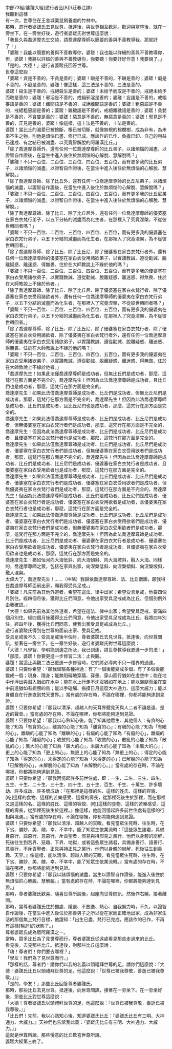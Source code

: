 中部73經/婆蹉大經(遊行者品[8])(莊春江譯)  
我聽到這樣：  
有一次，世尊住在王舍城栗鼠飼養處的竹林中。  
那時，遊行者婆蹉氏去見世尊。抵達後，與世尊相互歡迎。歡迎與寒暄後，就在一旁坐下。在一旁坐好後，遊行者婆蹉氏對世尊這麼說：  
「我長久與喬達摩先生交談，請喬達摩尊師以簡要的善與不善教導我，那就好了！」  
「婆蹉！我能以簡要的善與不善教導你，婆蹉！我也能以詳細的善與不善教導你，但，婆蹉！我將以詳細的善與不善教導你，你要聽！你要好好作意！我要說了。」  
「是的，大德！」遊行者婆蹉氏回答世尊。  
世尊這麼說：  
「婆蹉！貪是不善的，不貪是善的；婆蹉！瞋是不善的，不瞋是善的；婆蹉！癡是不善的，不癡是善的，婆蹉！像這樣，這三法是不善的，三法是善的。  
婆蹉！殺生是不善的，戒絕殺生是善的；婆蹉！未給予而取是不善的，戒絕未給予而取是善的；婆蹉！邪淫是不善的，戒絕邪淫是善的；婆蹉！妄語是不善的，戒絕妄語是善的；婆蹉！離間語是不善的，戒絕離間語是善的；婆蹉！粗惡語是不善的，戒絕粗惡語是善的；婆蹉！雜穢語是不善的，戒絕雜穢語是善的；婆蹉！貪婪是不善的，不貪婪是善的；婆蹉！惡意是不善的，無惡意是善的；婆蹉！邪見是不善的，正見是善的，婆蹉！像這樣，這十法是不善的，十法是善的。  
婆蹉！當比丘的渴愛已被捨斷，根已被切斷，就像無根的棕櫚樹，成為非有，為未來不生之物，則他是煩惱已盡、修行已成、應該作的已作、負擔已卸、自己的利益已達成、有之結已被滅盡、以究竟智解脫的阿羅漢比丘。」  
「除了喬達摩尊師外，還有任何一位喬達摩尊師的比丘弟子，以諸煩惱的滅盡，以證智自作證後，在當生中進入後住於無煩惱的心解脫、慧解脫嗎？」  
「婆蹉！不只一百位、二百位、三百位、四百位、五百位，而有更多我的比丘弟子，以諸煩惱的滅盡，以證智自作證後，在當生中進入後住於無煩惱的心解脫、慧解脫。」  
「除了喬達摩尊師、除了比丘外，還有任何一位喬達摩尊師的比丘尼弟子，以諸煩惱的滅盡，以證智自作證後，在當生中進入後住於無煩惱的心解脫、慧解脫嗎？」  
「婆蹉！不只一百位、二百位、三百位、四百位、五百位，而有更多我的比丘尼弟子，以諸煩惱的滅盡，以證智自作證後，在當生中進入後住於無煩惱的心解脫、慧解脫。」  
「除了喬達摩尊師、除了比丘、除了比丘尼外，還有任何一位喬達摩尊師的優婆塞在家白衣梵行弟子，以五下分結的滅盡而為化生者，在那裡入了究竟涅槃，不從彼世轉回者嗎？」  
「婆蹉！不只一百位、二百位、三百位、四百位、五百位，而有更多我的優婆塞在家白衣梵行弟子，以五下分結的滅盡而為化生者，在那裡入了究竟涅槃，為不從彼世轉回者。」  
「除了喬達摩尊師、除了比丘、除了比丘尼、除了優婆塞在家白衣梵行者外，還有任何一位喬達摩尊師的優婆塞在家白衣受用諸欲弟子，以實踐教誡、遵從勸誡、脫離疑惑、離迷惑、得無畏、住於在大師教說上不緣於他的嗎？」  
「婆蹉！不只一百位、二百位、三百位、四百位、五百位，而有更多我的優婆塞在家白衣受用諸欲弟子，以實踐教誡、遵從勸誡、脫離疑惑、離迷惑、得無畏、住於在大師教說上不緣於他者。」  
「除了喬達摩尊師、除了比丘、除了比丘尼、除了優婆塞在家白衣梵行者、除了優婆塞在家白衣受用諸欲者外，還有任何一位喬達摩尊師的優婆夷在家白衣梵行弟子，以五下分結的滅盡而為化生者，在那裡入了究竟涅槃，不從彼世轉回者嗎？」  
「婆蹉！不只一百位、二百位、三百位、四百位、五百位，而有更多我的優婆夷在家白衣梵行弟子，以五下分結的滅盡而為化生者，在那裡入了究竟涅槃，為不從彼世轉回者。」  
「除了喬達摩尊師、除了比丘、除了比丘尼、除了優婆塞在家白衣梵行者、除了優婆塞在家白衣受用諸欲者、除了優婆夷在家白衣梵行者外，還有任何一位喬達摩尊師的優婆夷在家白衣受用諸欲弟子，以實踐教誡、遵從勸誡、脫離疑惑、離迷惑、得無畏、住於在大師教說上不緣於他的嗎？」  
「婆蹉！不只一百位、二百位、三百位、四百位、五百位，而有更多我的優婆夷在家白衣受用諸欲弟子，以實踐教誡、遵從勸誡、脫離疑惑、離迷惑、得無畏、住於在大師教說上不緣於他者。」  
「喬達摩先生！如果此法僅喬達摩尊師是成功者，但無比丘們是成功者，那麼，這梵行在那方面是不完全的，喬達摩先生！但因為此法喬達摩尊師是成功者，且比丘們也是成功者，那麼，這梵行在那方面是完全的。  
喬達摩先生！如果此法僅喬達摩尊師是成功者、比丘們是成功者，但無比丘尼們是成功者，那麼，這梵行在那方面是不完全的，喬達摩先生！但因為此法喬達摩尊師是成功者、比丘們是成功者，且比丘尼們也是成功者，那麼，這梵行在那方面是完全的。  
喬達摩先生！如果此法僅喬達摩尊師是成功者、比丘們是成功者、比丘尼們是成功者，但無優婆塞在家白衣梵行者們是成功者，那麼，這梵行在那方面是不完全的，喬達摩先生！但因為此法喬達摩尊師是成功者、比丘們是成功者、比丘尼們是成功者，且優婆塞在家白衣梵行者也是成功者，那麼，這梵行在那方面是完全的。  
喬達摩先生！如果此法僅喬達摩尊師是成功者、比丘們是成功者、比丘尼們是成功者、優婆塞在家白衣梵行者們是成功者，但無優婆塞在家白衣受用欲者們是成功者，那麼，這梵行在那方面是不完全的，喬達摩先生！但因為此法喬達摩尊師是成功者、比丘們是成功者、比丘尼們是成功者、優婆塞在家白衣梵行者是成功者，且優婆塞在家白衣受用欲者也是成功者，那麼，這梵行在那方面是完全的。  
喬達摩先生！如果此法僅喬達摩尊師是成功者、比丘們是成功者、比丘尼們是成功者、優婆塞在家白衣梵行者們是成功者、優婆塞在家白衣受用欲者們是成功者，但無優婆夷在家白衣梵行者們是成功者，那麼，這梵行在那方面是不完全的，喬達摩先生！但因為此法喬達摩尊師是成功者、比丘們是成功者、比丘尼們是成功者、優婆塞在家白衣梵行者是成功者、優婆塞在家白衣受用欲者是成功者，且優婆夷在家白衣梵行者也是成功者，那麼，這梵行在那方面是完全的。  
喬達摩先生！如果此法僅喬達摩尊師是成功者、比丘們是成功者、比丘尼們是成功者、優婆塞在家白衣梵行者們是成功者、優婆塞在家白衣受用欲者們是成功者、優婆夷在家白衣梵行者們是成功者，但無優婆夷在家白衣受用欲者們是成功者，那麼，這梵行在那方面是不完全的，喬達摩先生！但因為此法喬達摩尊師是成功者、比丘們是成功者、比丘尼們是成功者、優婆塞在家白衣梵行者是成功者、優婆塞在家白衣受用欲者是成功者、優婆夷在家白衣梵行者是成功者，且優婆夷在家白衣受用欲者也是成功者，那麼，這梵行在那方面是完全的。  
喬達摩先生！猶如恒河向大海低斜、向大海傾斜、向大海坡斜，融入大海。同樣的，喬達摩尊師之眾，包括在家與出家，向涅槃低斜、向涅槃傾斜、向涅槃坡斜，融入涅槃。  
太偉大了，喬達摩先生！……（中略）我歸依喬達摩尊師、法、比丘僧團，願我得在喬達摩尊師面前出家，願我得受具足戒。」  
「婆蹉！凡先前為其他外道者，希望在這法、律中出家；希望受具足戒，他要四個月別住。經四個月後，獲得比丘們同意，令他出家受具足戒成為比丘，但個別例外由我確認。」  
「大德！如果先前為其他外道者，希望在這法、律中出家；希望受具足戒，要滿四個月別住。經四個月後獲得比丘們同意，令他出家受具足戒成為比丘，我將四年別住，經四年後，獲得比丘們同意，使我出家受具足戒成為比丘。」  
遊行者婆蹉氏得到在世尊的面前出家、受具足戒。  
受具足戒後不久；受具足戒後半個月，尊者婆蹉氏去見世尊。抵達後，向世尊問訊，接著在一旁坐下。在一旁坐好後，遊行者婆蹉氏對世尊這麼說：  
「大德！凡學智、學明能到達之所及，我已到達，請世尊教導我更進一步的法！」  
「那麼，婆蹉！你要更進一步修習二法：止與觀。  
婆蹉！當這止與觀二法已更進一步修習時，它們將必導向不只一種界的通達。  
婆蹉！只要你希望：『願我經驗各種神通：有了一個後能變成多個，有了多個後能變成一個；現身、隱身；能無阻礙地穿牆、穿壘、穿山而行猶如在虛空中；能在地中作浮出與潛入猶如在水中；能在水上行走不沈沒猶如在地上；能以盤腿而坐在空中前進猶如有翅膀的鳥；能以手碰觸、撫摸日月這麼大神通力、這麼大威力；能以身體自在行進直到梵天世界。』當有處的存在時，不論在哪裡，你都將能夠達到見證。  
婆蹉！只要你希望：『願我以清淨、超越人的天耳界聽見天與人二者不論是遠、是近的聲音。』當有處的存在時，不論在哪裡，你都將能夠達到見證。  
婆蹉！只要你希望：『願我以心熟知心後，能了知其他眾生、其他個人：有貪的心能了知為「有貪的心」，離貪的心能了知為「離貪的心」；有瞋的心能了知為「有瞋的心」，離瞋的心能了知為「離瞋的心」；有癡的心能了知為「有癡的心」，離癡的心能了知為「離癡的心」；收斂的心能了知為「收斂的心」，散亂的心能了知為「散亂的心」；廣大的心能了知為「廣大的心」，未廣大的心能了知為「未廣大的心」；更上的心能了知為「更上的心」，無更上的心能了知為「無更上的心」；得定的心能了知為「得定的心」，未得定的心能了知為「未得定的心」；已解脫的心能了知為「已解脫的心」，未解脫的心能了知為「未解脫的心。」』當有處的存在時，不論在哪裡，你都將能夠達到見證。  
婆蹉！只要你希望：『願我回憶起許多前世住處，即：一生、二生、三生、四生、五生、十生、二十生、三十生、四十生、五十生、百生、千生、十萬生、許多壞劫、許多成劫、許多壞成劫：『在那裡是這樣的名、這樣的姓氏、這樣的容貌、[吃]這樣的食物、這樣的苦樂感受、這樣的壽長，從那裡死後生於那裡，而在那裡又是這樣的名、這樣的姓氏、這樣的容貌、[吃]這樣的食物、這樣的苦樂感受、這樣的壽長，從那裡死後生於這裡。』像這樣，他能回憶起許多前世住處有這樣的行相與境遇。』當有處的存在時，不論在哪裡，你都將能夠達到見證。  
婆蹉！只要你希望：『願我以清淨、超越人的天眼，看見當眾生死時、往生時，在下劣、勝妙，美、醜，幸、不幸中，能了知眾生依業流轉：『這些眾生諸君，具備身惡行、語惡行、意惡行，斥責聖者，邪見與持邪見之業行，他們以身體的崩解，死後往生到苦界、惡趣、下界、地獄，或者這些眾生諸君，具備身善行、語善行、意善行，不斥責聖者，正見與持正見之業行，他們以身體的崩解，死後往生到善趣、天界。』像這樣，能以清淨、超越人眼的天眼，看見當眾生死時、往生時，在下劣、勝妙，美、醜，幸、不幸中，能了知眾生依業流轉。』當有處的存在時，不論在哪裡，你都將能夠達到見證。  
婆蹉！只要你希望：『願我以諸煩惱的滅盡，當生以證智自作證後，能進入後住於無煩惱的心解脫、慧解脫。』當有處的存在時，不論在哪裡，你都將能夠達到見證。」  
那時，尊者婆蹉氏歡喜、隨喜世尊所說後，起座向世尊問訊，然後作右繞，接著離開。  
那時，當尊者婆蹉氏住於獨處、隱退、不放逸、熱心、自我努力時，不久，以證智自作證後，在當生中進入後住於那善男子之所以從在家而正確地出家，成為非家生活的那個無上梵行目標，他證知：「出生已盡，梵行已完成，應該作的已作，不再有這樣[輪迴]的狀態了。」  
尊者婆蹉氏成為眾阿羅漢之一。  
當時，眾多比丘為了見世尊而行，尊者婆蹉氏從遠處看見那些走過來的比丘。  
看見後，去見那些比丘。抵達後，對那些比丘這麼說：  
「嗨！尊者們！你們要去哪裡？」  
「學友！我們為了見世尊而行。」  
「那樣的話，尊者們！請你們以我的名義以頭禮拜世尊的足，請你們這麼說：『大德！婆蹉氏比丘以頭禮拜世尊的足，他這麼說：「世尊已被我尊敬，善逝已被我尊敬。」』」  
「是的，學友！」那些比丘回答尊者婆蹉氏。  
那時，那些比丘去見世尊。抵達後，向世尊問訊，接著在一旁坐下。在一旁坐好後，那些比丘對世尊這麼說：  
「大德！尊者婆蹉氏以頭禮拜世尊的足，他這麼說：『世尊已被我尊敬，善逝已被我尊敬。』」  
「比丘們！先前，我以心熟知心後，知道婆蹉氏比丘：『婆蹉氏比丘有三明、大神通力、大威力。』天神們也告訴我此義：『婆蹉氏比丘有三明、大神通力、大威力。』」  
這就是世尊所說，那些悅意的比丘歡喜世尊所說。  
婆蹉大經第三終了。  
  
  
